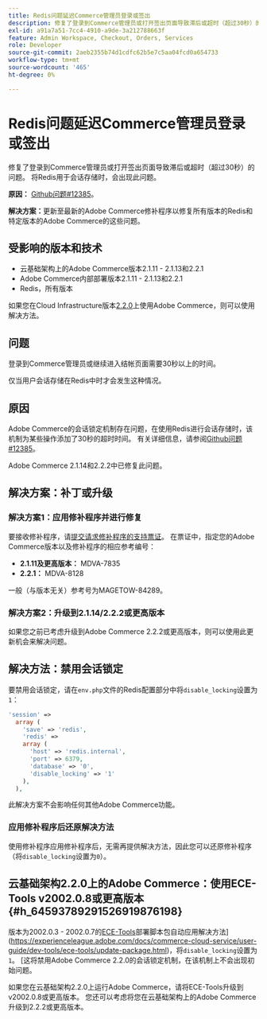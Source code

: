 ```yaml
---
title: Redis问题延迟Commerce管理员登录或签出
description: 修复了登录到Commerce管理员或打开签出页面导致滞后或超时（超过30秒）的问题。 将Redis用于会话存储时，会出现此问题。
exl-id: a91a7a51-7cc4-4910-a9de-3a212788663f
feature: Admin Workspace, Checkout, Orders, Services
role: Developer
source-git-commit: 2aeb2355b74d1cdfc62b5e7c5aa04fcd0a654733
workflow-type: tm+mt
source-wordcount: '465'
ht-degree: 0%

---
```


# Redis问题延迟Commerce管理员登录或签出

修复了登录到Commerce管理员或打开签出页面导致滞后或超时（超过30秒）的问题。 将Redis用于会话存储时，会出现此问题。

**原因：**   [Github问题\#12385](https://github.com/magento/magento2/issues/12385)。

**解决方案：**&#x200B;更新至最新的Adobe Commerce修补程序以修复所有版本的Redis和特定版本的Adobe Commerce的这些问题。

## 受影响的版本和技术

* 云基础架构上的Adobe Commerce版本2.1.11 - 2.1.13和2.2.1
* Adobe Commerce内部部署版本2.1.11 - 2.1.13和2.2.1
* Redis，所有版本

如果您在Cloud Infrastructure版本[2.2.0](#h_64593789291526919876198)上使用Adobe Commerce，则可以使用解决方法。

## 问题

登录到Commerce管理员或继续进入结帐页面需要30秒以上的时间。

仅当用户会话存储在Redis中时才会发生这种情况。

## 原因

Adobe Commerce的会话锁定机制存在问题，在使用Redis进行会话存储时，该机制为某些操作添加了30秒的超时时间。 有关详细信息，请参阅[Github问题\#12385](https://github.com/magento/magento2/issues/12385)。

Adobe Commerce 2.1.14和2.2.2中已修复此问题。

## 解决方案：补丁或升级

### 解决方案1：应用修补程序并进行修复

要接收修补程序，请[提交请求修补程序的支持票证](/help/help-center-guide/help-center/magento-help-center-user-guide.md#submit-ticket)。 在票证中，指定您的Adobe Commerce版本以及修补程序的相应参考编号：

* **2.1.11及更高版本：** MDVA-7835
* **2.2.1：** MDVA-8128

一般（与版本无关）参考号为MAGETOW-84289。

### 解决方案2：升级到2.1.14/2.2.2或更高版本

如果您之前已考虑升级到Adobe Commerce 2.2.2或更高版本，则可以使用此更新机会来解决问题。

## 解决方法：禁用会话锁定

要禁用会话锁定，请在`env.php`文件的Redis配置部分中将`disable_locking`设置为`1`：

```php
'session' =>
  array (
    'save' => 'redis',
    'redis' =>
    array (
      'host' => 'redis.internal',
      'port' => 6379,
      'database' => '0',
      'disable_locking' => '1'
    ),
  ),
```

此解决方案不会影响任何其他Adobe Commerce功能。

### 应用修补程序后还原解决方法

使用修补程序应用修补程序后，无需再提供解决方法，因此您可以还原修补程序（将`disable_locking`设置为`0`）。

## 云基础架构2.2.0上的Adobe Commerce：使用ECE-Tools v2002.0.8或更高版本 {#h_64593789291526919876198}

版本为2002.0.3 - 2002.0.7的[ECE-Tools](https://experienceleague.adobe.com/en/docs/commerce-cloud-service/user-guide/dev-tools/ece-tools/update-package)部署脚本包自动应用解决方法](https://experienceleague.adobe.com/docs/commerce-cloud-service/user-guide/dev-tools/ece-tools/update-package.html)，将`disable_locking`设置为`1`。 [这将禁用Adobe Commerce 2.2.0的会话锁定机制，在该机制上不会出现初始问题。

如果您在云基础架构2.2.0上运行Adobe Commerce，请将ECE-Tools升级到v2002.0.8或更高版本。 您还可以考虑将您在云基础架构上的Adobe Commerce升级到2.2.2或更高版本。
